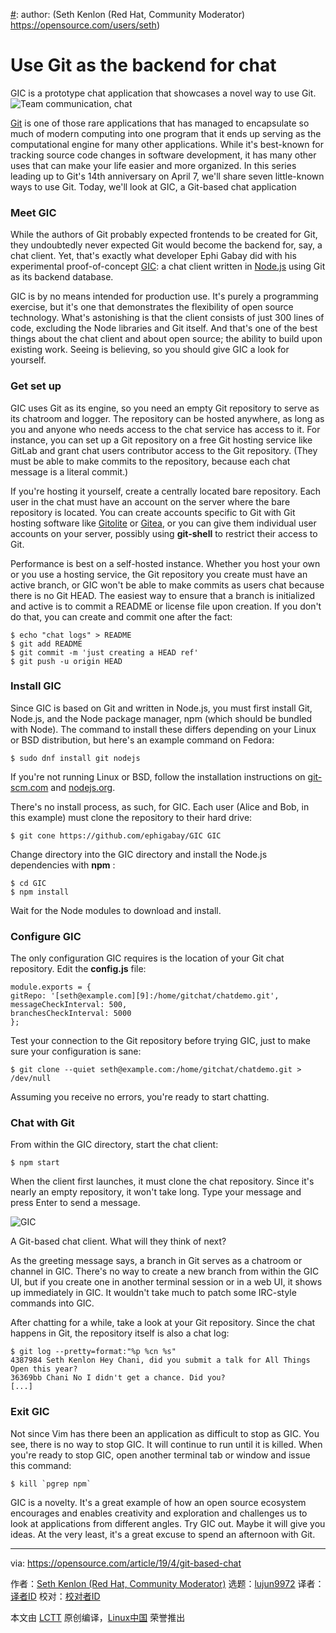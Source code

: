 [#]: collector: (lujun9972)
[#]: translator: ( )
[#]: reviewer: ( )
[#]: publisher: ( )
[#]: url: ( )
[#]: subject: (Use Git as the backend for chat)
[#]: via: (https://opensource.com/article/19/4/git-based-chat)
[#]: author: (Seth Kenlon (Red Hat, Community Moderator) https://opensource.com/users/seth)

Use Git as the backend for chat
======
GIC is a prototype chat application that showcases a novel way to use Git.
![Team communication, chat][1]

[Git][2] is one of those rare applications that has managed to encapsulate so much of modern computing into one program that it ends up serving as the computational engine for many other applications. While it's best-known for tracking source code changes in software development, it has many other uses that can make your life easier and more organized. In this series leading up to Git's 14th anniversary on April 7, we'll share seven little-known ways to use Git. Today, we'll look at GIC, a Git-based chat application

### Meet GIC

While the authors of Git probably expected frontends to be created for Git, they undoubtedly never expected Git would become the backend for, say, a chat client. Yet, that's exactly what developer Ephi Gabay did with his experimental proof-of-concept [GIC][3]: a chat client written in [Node.js][4] using Git as its backend database.

GIC is by no means intended for production use. It's purely a programming exercise, but it's one that demonstrates the flexibility of open source technology. What's astonishing is that the client consists of just 300 lines of code, excluding the Node libraries and Git itself. And that's one of the best things about the chat client and about open source; the ability to build upon existing work. Seeing is believing, so you should give GIC a look for yourself.

### Get set up

GIC uses Git as its engine, so you need an empty Git repository to serve as its chatroom and logger. The repository can be hosted anywhere, as long as you and anyone who needs access to the chat service has access to it. For instance, you can set up a Git repository on a free Git hosting service like GitLab and grant chat users contributor access to the Git repository. (They must be able to make commits to the repository, because each chat message is a literal commit.)

If you're hosting it yourself, create a centrally located bare repository. Each user in the chat must have an account on the server where the bare repository is located. You can create accounts specific to Git with Git hosting software like [Gitolite][5] or [Gitea][6], or you can give them individual user accounts on your server, possibly using **git-shell** to restrict their access to Git.

Performance is best on a self-hosted instance. Whether you host your own or you use a hosting service, the Git repository you create must have an active branch, or GIC won't be able to make commits as users chat because there is no Git HEAD. The easiest way to ensure that a branch is initialized and active is to commit a README or license file upon creation. If you don't do that, you can create and commit one after the fact:

```
$ echo "chat logs" > README
$ git add README
$ git commit -m 'just creating a HEAD ref'
$ git push -u origin HEAD
```

### Install GIC

Since GIC is based on Git and written in Node.js, you must first install Git, Node.js, and the Node package manager, npm (which should be bundled with Node). The command to install these differs depending on your Linux or BSD distribution, but here's an example command on Fedora:

```
$ sudo dnf install git nodejs
```

If you're not running Linux or BSD, follow the installation instructions on [git-scm.com][7] and [nodejs.org][8].

There's no install process, as such, for GIC. Each user (Alice and Bob, in this example) must clone the repository to their hard drive:

```
$ git cone https://github.com/ephigabay/GIC GIC
```

Change directory into the GIC directory and install the Node.js dependencies with **npm** :

```
$ cd GIC
$ npm install
```

Wait for the Node modules to download and install.

### Configure GIC

The only configuration GIC requires is the location of your Git chat repository. Edit the **config.js** file:

```
module.exports = {
gitRepo: '[seth@example.com][9]:/home/gitchat/chatdemo.git',
messageCheckInterval: 500,
branchesCheckInterval: 5000
};
```


Test your connection to the Git repository before trying GIC, just to make sure your configuration is sane:

```
$ git clone --quiet seth@example.com:/home/gitchat/chatdemo.git > /dev/null
```

Assuming you receive no errors, you're ready to start chatting.

### Chat with Git

From within the GIC directory, start the chat client:

```
$ npm start
```

When the client first launches, it must clone the chat repository. Since it's nearly an empty repository, it won't take long. Type your message and press Enter to send a message.

![GIC][10]

A Git-based chat client. What will they think of next?

As the greeting message says, a branch in Git serves as a chatroom or channel in GIC. There's no way to create a new branch from within the GIC UI, but if you create one in another terminal session or in a web UI, it shows up immediately in GIC. It wouldn't take much to patch some IRC-style commands into GIC.

After chatting for a while, take a look at your Git repository. Since the chat happens in Git, the repository itself is also a chat log:

```
$ git log --pretty=format:"%p %cn %s"
4387984 Seth Kenlon Hey Chani, did you submit a talk for All Things Open this year?
36369bb Chani No I didn't get a chance. Did you?
[...]
```

### Exit GIC

Not since Vim has there been an application as difficult to stop as GIC. You see, there is no way to stop GIC. It will continue to run until it is killed. When you're ready to stop GIC, open another terminal tab or window and issue this command:

```
$ kill `pgrep npm`
```

GIC is a novelty. It's a great example of how an open source ecosystem encourages and enables creativity and exploration and challenges us to look at applications from different angles. Try GIC out. Maybe it will give you ideas. At the very least, it's a great excuse to spend an afternoon with Git.

--------------------------------------------------------------------------------

via: https://opensource.com/article/19/4/git-based-chat

作者：[Seth Kenlon (Red Hat, Community Moderator)][a]
选题：[lujun9972][b]
译者：[译者ID](https://github.com/译者ID)
校对：[校对者ID](https://github.com/校对者ID)

本文由 [LCTT](https://github.com/LCTT/TranslateProject) 原创编译，[Linux中国](https://linux.cn/) 荣誉推出

[a]: https://opensource.com/users/seth
[b]: https://github.com/lujun9972
[1]: https://opensource.com/sites/default/files/styles/image-full-size/public/lead-images/talk_chat_team_mobile_desktop.png?itok=d7sRtKfQ (Team communication, chat)
[2]: https://git-scm.com/
[3]: https://github.com/ephigabay/GIC
[4]: https://nodejs.org/en/
[5]: http://gitolite.com
[6]: http://gitea.io
[7]: http://git-scm.com
[8]: http://nodejs.org
[9]: mailto:seth@example.com
[10]: https://opensource.com/sites/default/files/uploads/gic.jpg (GIC)

